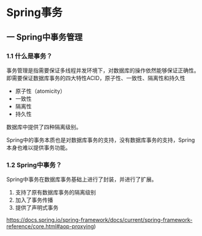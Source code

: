 # Spring事务

## 一 Spring中事务管理

### 1.1	什么是事务？

事务管理是指需要保证多线程并发环境下，对数据库的操作依然能够保证正确性。即需要保证数据库事务的四大特性ACID，原子性、一致性、隔离性和持久性

- 原子性（atomicity）
- 一致性
- 隔离性
- 持久性

数据库中提供了四种隔离级别。

Spring中的事务本质也是对数据库事务的支持，没有数据库事务的支持，Spring本身也难以提供事务功能。



### 1.2 Spring中事务？

Spring中事务在数据库事务基础上进行了封装，并进行了扩展。

1. 支持了原有数据库事务的隔离级别
2. 加入了事务传播
3. 提供了声明式事务



















https://docs.spring.io/spring-framework/docs/current/spring-framework-reference/core.html#aop-proxying)